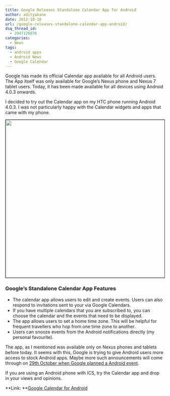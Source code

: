 ```yaml
---
title: Google Releases Standalone Calendar App for Android
author: adityakane
date: 2012-10-18
url: /google-releases-standalone-calendar-app-android/
dsq_thread_id:
  - 2947126076
categories:
  - News
tags:
  - android apps
  - Android News
  - Google Calendar
---
```

Google has made its official Calendar app available for all Android users. The App itself was only available for Google’s Nexus phone and Nexus 7 tablet users. Today, it has been made available for all devices using Android 4.0.3 onwards.

I decided to try out the Calendar app on my HTC phone running Android 4.0.3. I was not particularly happy with the Calendar widgets and apps that came with my phone.

[<img class="alignnone size-full wp-image-67298" style="border: 1px solid black;" title="Standalone_Google_Calendar_App" src="http://cdn.devilsworkshop.org/files/2012/10/Standalone_Google_Calendar_App.png" alt="" width="550" height="500" />][1]

### Google’s Standalone Calendar App Features

  * The calendar app allows users to edit and create events. Users can also respond to invitations sent to your via Google Calendars.
  * If you have multiple calendars that you are subscribed to, you can choose the calendar and the events that need to be displayed.
  * The app allows users to set a home time zone. This will be helpful for frequent travellers who hop from one time zone to another.
  * Users can snooze events from the Android notifications directly (my personal favourite).

The app, as I mentioned was available only on Nexus phones and tablets before today. It seems with this, Google is trying to give Android users more access to stock Android apps. Maybe more such announcements will come through on [29th October when Google planned a Android event][2].

If you are using an Android phone with ICS, try the Calendar app and drop in your views and opinions.

**Link: **<a href="http://officialandroid.blogspot.sg/2012/10/bringing-google-calendar-to-play-store.html" onclick="_gaq.push(['_trackEvent', 'outbound-article', 'http://officialandroid.blogspot.sg/2012/10/bringing-google-calendar-to-play-store.html', 'Google Calendar for Android']);" >Google Calendar for Android</a>

 [1]: http://cdn.devilsworkshop.org/files/2012/10/Standalone_Google_Calendar_App.png
 [2]: http://devilsworkshop.org/news/google-sends-out-android-event-october-29/67253/ "Google Event for Android on 29th October 2012"
